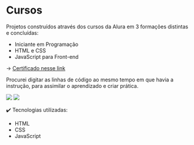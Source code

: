  <html>
  <body>
    <h1>Cursos</h1>
    <p>Projetos construídos através dos cursos da Alura em 3 formações distintas e concluídas:</p>
    <ul>
      <li>Iniciante em Programação</li>
      <li>HTML e CSS</li>
      <li>JavaScript para Front-end</li>
    </ul>
    → <a href="https://cursos.alura.com.br/user/m-4morim/fullCertificate/f3c7ade6e1270cf4adc7c41fe4a621d9">Certificado nesse link</a><br>
    <p>Procurei digitar as linhas de código ao mesmo tempo em que havia a instrução, para assimilar o aprendizado e criar prática.</p>
    <p><img src="https://img.shields.io/github/last-commit/m-4morim/Cursos"/>
      <img src="https://img.shields.io/badge/status-under%20construction-yellow"/></p>
    <p>✔️ Tecnologias utilizadas:</p>
    <ul>
      <li>HTML</li>
      <li>CSS</li>
      <li>JavaScript</li>
    </ul>
  </body>
</html>
